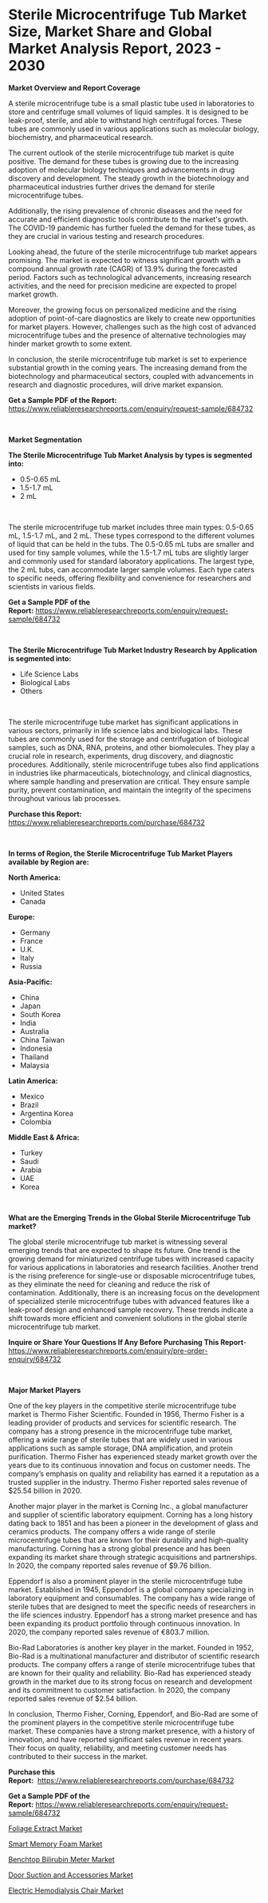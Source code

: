 <p><h1>Sterile Microcentrifuge Tub Market Size, Market Share and Global Market Analysis Report, 2023 - 2030</h1></p><p><strong>Market Overview and Report Coverage</strong></p>
<p><p>A sterile microcentrifuge tube is a small plastic tube used in laboratories to store and centrifuge small volumes of liquid samples. It is designed to be leak-proof, sterile, and able to withstand high centrifugal forces. These tubes are commonly used in various applications such as molecular biology, biochemistry, and pharmaceutical research.</p><p>The current outlook of the sterile microcentrifuge tub market is quite positive. The demand for these tubes is growing due to the increasing adoption of molecular biology techniques and advancements in drug discovery and development. The steady growth in the biotechnology and pharmaceutical industries further drives the demand for sterile microcentrifuge tubes.</p><p>Additionally, the rising prevalence of chronic diseases and the need for accurate and efficient diagnostic tools contribute to the market's growth. The COVID-19 pandemic has further fueled the demand for these tubes, as they are crucial in various testing and research procedures.</p><p>Looking ahead, the future of the sterile microcentrifuge tub market appears promising. The market is expected to witness significant growth with a compound annual growth rate (CAGR) of 13.9% during the forecasted period. Factors such as technological advancements, increasing research activities, and the need for precision medicine are expected to propel market growth.</p><p>Moreover, the growing focus on personalized medicine and the rising adoption of point-of-care diagnostics are likely to create new opportunities for market players. However, challenges such as the high cost of advanced microcentrifuge tubes and the presence of alternative technologies may hinder market growth to some extent.</p><p>In conclusion, the sterile microcentrifuge tub market is set to experience substantial growth in the coming years. The increasing demand from the biotechnology and pharmaceutical sectors, coupled with advancements in research and diagnostic procedures, will drive market expansion.</p></p>
<p><strong>Get a Sample PDF of the Report:</strong> <a href="https://www.reliableresearchreports.com/enquiry/request-sample/684732">https://www.reliableresearchreports.com/enquiry/request-sample/684732</a></p>
<p>&nbsp;</p>
<p><strong>Market Segmentation</strong></p>
<p><strong>The Sterile Microcentrifuge Tub Market Analysis by types is segmented into:</strong></p>
<p><ul><li>0.5-0.65 mL</li><li>1.5-1.7 mL</li><li>2 mL</li></ul></p>
<p>&nbsp;</p>
<p><p>The sterile microcentrifuge tub market includes three main types: 0.5-0.65 mL, 1.5-1.7 mL, and 2 mL. These types correspond to the different volumes of liquid that can be held in the tubs. The 0.5-0.65 mL tubs are smaller and used for tiny sample volumes, while the 1.5-1.7 mL tubs are slightly larger and commonly used for standard laboratory applications. The largest type, the 2 mL tubs, can accommodate larger sample volumes. Each type caters to specific needs, offering flexibility and convenience for researchers and scientists in various fields.</p></p>
<p><strong>Get a Sample PDF of the Report:</strong>&nbsp;<a href="https://www.reliableresearchreports.com/enquiry/request-sample/684732">https://www.reliableresearchreports.com/enquiry/request-sample/684732</a></p>
<p>&nbsp;</p>
<p><strong>The Sterile Microcentrifuge Tub Market Industry Research by Application is segmented into:</strong></p>
<p><ul><li>Life Science Labs</li><li>Biological Labs</li><li>Others</li></ul></p>
<p>&nbsp;</p>
<p><p>The sterile microcentrifuge tube market has significant applications in various sectors, primarily in life science labs and biological labs. These tubes are commonly used for the storage and centrifugation of biological samples, such as DNA, RNA, proteins, and other biomolecules. They play a crucial role in research, experiments, drug discovery, and diagnostic procedures. Additionally, sterile microcentrifuge tubes also find applications in industries like pharmaceuticals, biotechnology, and clinical diagnostics, where sample handling and preservation are critical. They ensure sample purity, prevent contamination, and maintain the integrity of the specimens throughout various lab processes.</p></p>
<p><strong>Purchase this Report:</strong>&nbsp; <a href="https://www.reliableresearchreports.com/purchase/684732">https://www.reliableresearchreports.com/purchase/684732</a></p>
<p>&nbsp;</p>
<p><strong>In terms of Region, the Sterile Microcentrifuge Tub Market Players available by Region are:</strong></p>
<p>
    <p> <strong> North America: </strong>
        <ul>
            <li>United States</li>
            <li>Canada</li>
        </ul>
        </p> 
    <p> <strong> Europe: </strong>
        <ul>
            <li>Germany</li>
            <li>France</li>
            <li>U.K.</li>
            <li>Italy</li>
            <li>Russia</li>
        </ul>
        </p> 
    <p> <strong> Asia-Pacific: </strong>
        <ul>
            <li>China</li>
            <li>Japan</li>
            <li>South Korea</li>
            <li>India</li>
            <li>Australia</li>
            <li>China Taiwan</li>
            <li>Indonesia</li>
            <li>Thailand</li>
            <li>Malaysia</li>
        </ul>
        </p> 
    <p> <strong> Latin America: </strong>
        <ul>
            <li>Mexico</li>
            <li>Brazil</li>
            <li>Argentina Korea</li>
            <li>Colombia</li>
        </ul>
        </p> 
    <p> <strong> Middle East & Africa: </strong>
        <ul>
            <li>Turkey</li>
            <li>Saudi</li>
            <li>Arabia</li>
            <li>UAE</li>
            <li>Korea</li>
        </ul>
    </p>
    </p>
<p>&nbsp;</p>
<p><strong>What are the Emerging Trends in the Global Sterile Microcentrifuge Tub market?</strong></p>
<p><p>The global sterile microcentrifuge tub market is witnessing several emerging trends that are expected to shape its future. One trend is the growing demand for miniaturized centrifuge tubes with increased capacity for various applications in laboratories and research facilities. Another trend is the rising preference for single-use or disposable microcentrifuge tubes, as they eliminate the need for cleaning and reduce the risk of contamination. Additionally, there is an increasing focus on the development of specialized sterile microcentrifuge tubes with advanced features like a leak-proof design and enhanced sample recovery. These trends indicate a shift towards more efficient and convenient solutions in the global sterile microcentrifuge tub market.</p></p>
<p><strong>Inquire or Share Your Questions If Any Before Purchasing This Report</strong>- <a href="https://www.reliableresearchreports.com/enquiry/pre-order-enquiry/684732">https://www.reliableresearchreports.com/enquiry/pre-order-enquiry/684732</a></p>
<p>&nbsp;</p>
<p><strong>Major Market Players</strong></p>
<p><p>One of the key players in the competitive sterile microcentrifuge tube market is Thermo Fisher Scientific. Founded in 1956, Thermo Fisher is a leading provider of products and services for scientific research. The company has a strong presence in the microcentrifuge tube market, offering a wide range of sterile tubes that are widely used in various applications such as sample storage, DNA amplification, and protein purification. Thermo Fisher has experienced steady market growth over the years due to its continuous innovation and focus on customer needs. The company’s emphasis on quality and reliability has earned it a reputation as a trusted supplier in the industry. Thermo Fisher reported sales revenue of $25.54 billion in 2020.</p><p>Another major player in the market is Corning Inc., a global manufacturer and supplier of scientific laboratory equipment. Corning has a long history dating back to 1851 and has been a pioneer in the development of glass and ceramics products. The company offers a wide range of sterile microcentrifuge tubes that are known for their durability and high-quality manufacturing. Corning has a strong global presence and has been expanding its market share through strategic acquisitions and partnerships. In 2020, the company reported sales revenue of $9.76 billion.</p><p>Eppendorf is also a prominent player in the sterile microcentrifuge tube market. Established in 1945, Eppendorf is a global company specializing in laboratory equipment and consumables. The company has a wide range of sterile tubes that are designed to meet the specific needs of researchers in the life sciences industry. Eppendorf has a strong market presence and has been expanding its product portfolio through continuous innovation. In 2020, the company reported sales revenue of €803.7 million.</p><p>Bio-Rad Laboratories is another key player in the market. Founded in 1952, Bio-Rad is a multinational manufacturer and distributor of scientific research products. The company offers a range of sterile microcentrifuge tubes that are known for their quality and reliability. Bio-Rad has experienced steady growth in the market due to its strong focus on research and development and its commitment to customer satisfaction. In 2020, the company reported sales revenue of $2.54 billion.</p><p>In conclusion, Thermo Fisher, Corning, Eppendorf, and Bio-Rad are some of the prominent players in the competitive sterile microcentrifuge tube market. These companies have a strong market presence, with a history of innovation, and have reported significant sales revenue in recent years. Their focus on quality, reliability, and meeting customer needs has contributed to their success in the market.</p></p>
<p><strong>Purchase this Report:</strong>&nbsp;&nbsp;<a href="https://www.reliableresearchreports.com/purchase/684732">https://www.reliableresearchreports.com/purchase/684732</a></p>
<p></p>
<p><strong>Get a Sample PDF of the Report:</strong>&nbsp;<a href="https://www.reliableresearchreports.com/enquiry/request-sample/684732">https://www.reliableresearchreports.com/enquiry/request-sample/684732</a></p>
<p><p><a href="https://medium.com/@avaalsop666/foliage-extract-market-size-reveals-the-best-marketing-channels-in-global-industry-ac87cc4f7a13">Foliage Extract Market</a></p><p><a href="https://medium.com/@deirdreclark76/smart-memory-foam-market-size-and-market-trends-complete-industry-overview-2023-to-2030-161e12cc55f4">Smart Memory Foam Market</a></p><p><a href="https://github.com/sofayahoo2023/Market-Research-Report-List-1/blob/main/benchtop-bilirubin-meter-market.md">Benchtop Bilirubin Meter Market</a></p><p><a href="https://medium.com/@deirdredavies67/door-suction-and-accessories-market-trends-forecast-and-competitive-analysis-to-2030-f8bffa6d6a2b">Door Suction and Accessories Market</a></p><p><a href="https://github.com/vimar16th/Market-Research-Report-List-1/blob/main/electric-hemodialysis-chair-market.md">Electric Hemodialysis Chair Market</a></p></p>